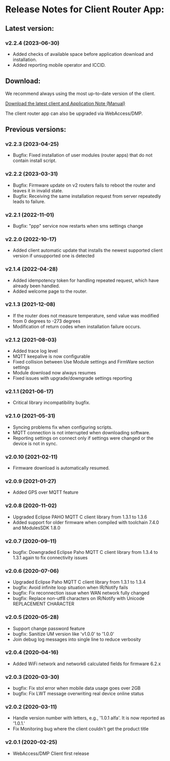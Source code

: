 # Release Notes for Client Router App: 

## Latest version:

### v2.2.4 (2023-06-30)
* Added checks of available space before application download and installation.
* Added reporting mobile operator and ICCID.

## Download:

We recommend always using the most up-to-date version of the client.

[Download the latest client and Application Note (Manual)](https://icr.advantech.com/products/software/user-modules#webaccessdmp-client-2xx)

The client router app can also be upgraded via WebAccess/DMP.


## Previous versions:

### v2.2.3 (2023-04-25)
* Bugfix: Fixed installation of user modules (router apps) that do not contain install script.

### v2.2.2 (2023-03-31)
* Bugfix: Firmware update on v2 routers fails to reboot the router and leaves it in invalid state.
* Bugfix: Receiving the same installation request from server repeatedly leads to failure. 

### v2.2.1 (2022-11-01)
* Bugfix: "ppp" service now restarts when sms settings change

### v2.2.0 (2022-10-17)
* Added client automatic update that installs the newest supported client version if unsupported one is detected

### v2.1.4 (2022-04-28)
* Added idempotency token for handling repeated request, which have already been handled.
* Added welcome page to the router.

### v2.1.3 (2021-12-08)
* If the router does not measure temperature, send value was modified from 0 degrees to -273 degrees
* Modification of return codes when installation failure occurs.

### v2.1.2 (2021-08-03)
* Added trace log level
* MQTT keepalive is now configurable
* Fixed collision between Use Module settings and FirmWare section settings
* Module download now always resumes
* Fixed issues with upgrade/downgrade settings reporting

### v2.1.1 (2021-06-17)
* Critical library incompatibility bugfix.

### v2.1.0 (2021-05-31)
* Syncing problems fix when configuring scripts.
* MQTT connection is not interrupted when downloading software.
* Reporting settings on connect only if settings were changed or the device is not in sync.

### v2.0.10 (2021-02-11)
* Firmware download is automatically resumed.

### v2.0.9 (2021-01-27)
* Added GPS over MQTT feature

### v2.0.8 (2020-11-02)
* Upgraded Eclipse PAHO MQTT C client library from 1.3.1 to 1.3.6
* Added support for older firmware when compiled with toolchain 7.4.0 and ModulesSDK 1.8.0

### v2.0.7 (2020-09-11)
* bugfix: Downgraded Eclipse Paho MQTT C client library from 1.3.4 to 1.3.1 again to fix connectivity issues

### v2.0.6 (2020-07-06)
* Upgraded Eclipse Paho MQTT C client library from 1.3.1 to 1.3.4
* bugfix: Avoid infinite loop situation when IR/Notify fails
* bugfix: Fix reconnection issue when WAN network fully changed
* bugfix: Replace non-utf8 characters on IR/Notify with Unicode REPLACEMENT CHARACTER

### v2.0.5 (2020-05-28)
* Support change password feature
* bugfix: Sanitize UM version like 'v1.0.0' to '1.0.0'
* Join debug log messages into single line to reduce verbosity

### v2.0.4 (2020-04-16)
* Added WiFi network and network6 calculated fields for firmware 6.2.x


### v2.0.3 (2020-03-30)
* bugfix: Fix stol error when mobile data usage goes over 2GB
* bugfix: Fix LWT message overwriting real device online status

### v2.0.2 (2020-03-11)
* Handle version number with letters, e.g., '1.0.1 alfa'. It is now reported as '1.0.1.'
* Fix Monitoring bug where the client couldn't get the product title

### v2.0.1 (2020-02-25)
* WebAccess/DMP Client first release